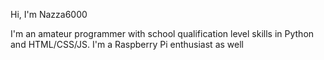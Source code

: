 Hi, I'm Nazza6000

I'm an amateur programmer with school qualification level skills in Python and HTML/CSS/JS. I'm a Raspberry Pi enthusiast as well
